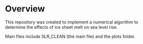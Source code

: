 Overview
========

This repository was created to implement a numerical algorithm to determine the effects of ice sheet melt on sea level rise.

Main files include SLR_CLEAN (the main file) and the plots folder.

